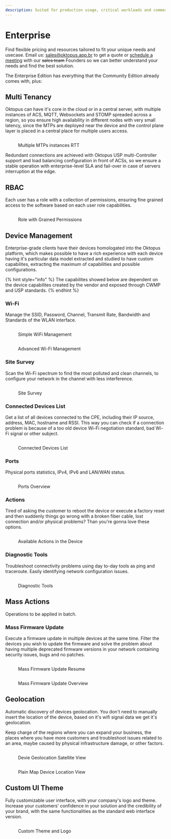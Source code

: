 ```yaml
---
description: Suited for production usage, critical workloads and commercial use.
---
```


# Enterprise

Find flexible pricing and resources tailored to fit your unique needs and usecase. Email us: [sales@oktopus.app.br](mailto:sales@oktopus.app.br) to get a quote or [schedule a meeting](https://oktopus.app.br/schedule-meeting) with our ~~sales team~~ Founders so we can better understand your needs and find the best solution.

The Enterprise Edition has everything that the Community Edition already comes with, plus:

## Multi Tenancy

Oktopus can have it's core in the cloud or in a central server, with multiple instances of ACS, MQTT, Websockets and STOMP spreaded across a region, so you ensure high availability in different nodes with very small latency, since the MTPs are deployed near the device and the control plane layer is placed in a central place for multiple users access.

<figure><img src="../../.gitbook/assets/image (15).png" alt=""><figcaption><p>Multiple MTPs instances RTT</p></figcaption></figure>

Redundant connections are achieved with Oktopus USP multi-Controller support and load balancing configuration in front of ACSs, so we ensure a stable operation with enterprise-level SLA and fail-over in case of servers interruption at the edge.

## RBAC

Each user has a role with a collection of permissions, ensuring fine grained access to the software based on each user role capabilities.

<figure><img src="../../.gitbook/assets/image (29).png" alt=""><figcaption><p>Role with Grained Permissions</p></figcaption></figure>

## Device Management

Enterprise-grade clients have their devices homologated into the Oktopus platform, which makes possible to have a rich experience with each device having it's particular data model extracted and studied to have custom capabilites, extracting the maximum of capabilities and possible configurations.

{% hint style="info" %}
The capabilites showed below are dependent on the device capabilites created by the vendor and exposed through CWMP and USP standards.
{% endhint %}

### Wi-Fi

Manage the SSID, Password, Channel, Transmit Rate, Bandwidth and Standards of the WLAN interface.

<figure><img src="../../.gitbook/assets/image (23).png" alt=""><figcaption><p>Simple WiFi Management</p></figcaption></figure>

<figure><img src="../../.gitbook/assets/Screenshot from 2024-08-10 14-47-40 (1).png" alt=""><figcaption><p>Advanced Wi-Fi Management</p></figcaption></figure>

### Site Survey

Scan the Wi-Fi spectrum to find the most polluted and clean channels, to configure your network in the  channel with less interference.

<figure><img src="../../.gitbook/assets/image (22).png" alt=""><figcaption><p>Site Survey</p></figcaption></figure>

### Connected Devices List

Get a list of all devices connected to the CPE, including their IP source, address, MAC, hostname and RSSI. This way you can check if a connection problem is because of a too old device Wi-Fi negotiation standard, bad Wi-Fi signal or other subject.  &#x20;

<figure><img src="https://lh7-rt.googleusercontent.com/slidesz/AGV_vUdzICps2-fo90VRB7iHqxbvFPurng50N3ROsKXnSNpfCjyC308qXUxleT_vi9-nBIp4Ye9D6U97CJNVTK4nGE9DueROgAfx_T3hwWDZmf4Xytz6d3QwlZ8WNHs2XcW2uN4mbaHxVptmgplEYzNMniGxGzy-8CZDHM7iW7-GdXs9Rg=s2048?key=jha3naML321i7bIkz896lw" alt=""><figcaption><p>Connected Devices List</p></figcaption></figure>

### Ports

Physical ports statistics, IPv4, IPv6 and LAN/WAN status.

<figure><img src="../../.gitbook/assets/image (1).png" alt=""><figcaption><p>Ports Overview</p></figcaption></figure>

### Actions

Tired of asking the customer to reboot the device or execute a factory reset and then suddenly things go wrong with a broken fiber cable, lost connection and/or physical problems? Than you're gonna love these options.

<figure><img src="https://lh7-rt.googleusercontent.com/slidesz/AGV_vUe-nBj28KBmSncRu4WY18z411qdYas2MR-mbDiBQIMZNoqr3a62w07vk6MayPRCG6rjv7AqvDAKBII9serF3E4xXhwRZmdw1VfkA4dzwQzxEfEhT_TWJy1PBHg7SkmITTBXaoeQsT8P6loD47Q6_rmCsc4W92HFg2f1KPk0zuZr=s2048?key=jha3naML321i7bIkz896lw" alt=""><figcaption><p>Available Actions in the Device</p></figcaption></figure>

### Diagnostic Tools

Troubleshoot connectivity problems using day to-day tools as ping and traceroute. Easily identifying network configuration issues.

<figure><img src="../../.gitbook/assets/image (24).png" alt=""><figcaption><p>Diagnostic Tools</p></figcaption></figure>

## Mass Actions

Operations to be applied in batch.

### Mass Firmware Update

Execute a firmware update in multiple devices at the same time. Filter the devices you wish to update the firmware and solve the problem about having multiple deprecated firmware versions in your network containing security issues, bugs and no patches.

<figure><img src="../../.gitbook/assets/image (25).png" alt=""><figcaption><p>Mass Firmware Update Resume</p></figcaption></figure>

<figure><img src="../../.gitbook/assets/Screenshot from 2024-09-04 17-25-44.png" alt=""><figcaption><p>Mass Firmware Update Overview</p></figcaption></figure>

## Geolocation

Automatic discovery of devices geolocation. You don't need to manually insert the location of the device, based on it's wifi signal data we get it's geolocation.

Keep charge of the regions where you can expand your business, the places where you have more customers and troubleshoot issues related to an area, maybe caused by physical infrastructure damage, or other factors.

<figure><img src="../../.gitbook/assets/image (28).png" alt=""><figcaption><p>Devie Geolocation Satellite View</p></figcaption></figure>

<figure><img src="../../.gitbook/assets/image (27).png" alt=""><figcaption><p>Plain Map Device Location View</p></figcaption></figure>

## Custom UI Theme

Fully customizable user interface, with your company's logo and theme. Increase your customers' confidence in your solution and the credibility of your brand, with the same functionalities as the standard web interface version.

<figure><img src="../../.gitbook/assets/image (2).png" alt=""><figcaption><p>Custom Theme and Logo</p></figcaption></figure>
